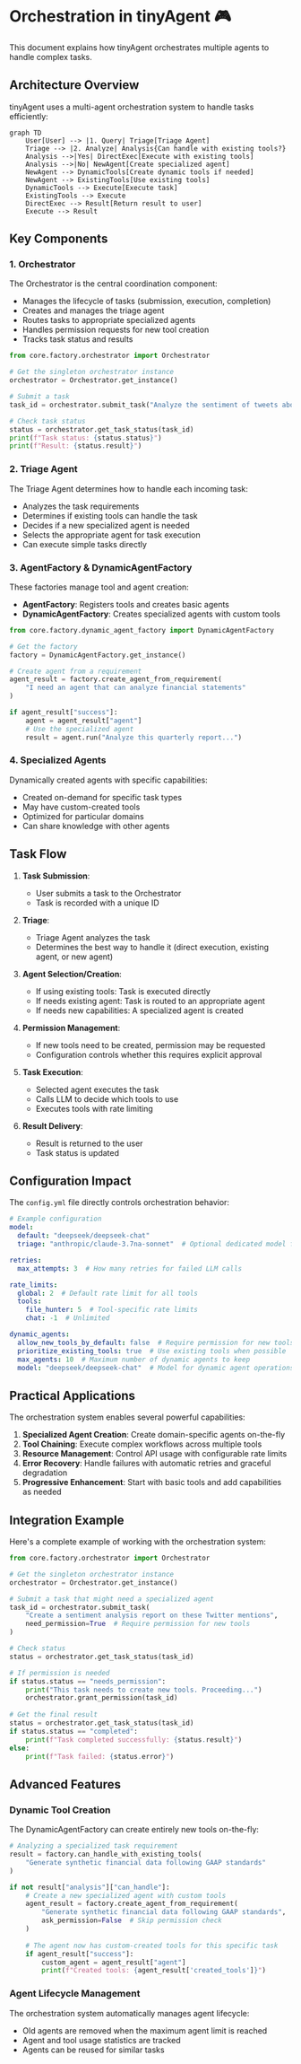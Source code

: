 # Orchestration in tinyAgent 🎮

This document explains how tinyAgent orchestrates multiple agents to handle complex tasks.

## Architecture Overview

tinyAgent uses a multi-agent orchestration system to handle tasks efficiently:

```mermaid
graph TD
    User[User] --> |1. Query| Triage[Triage Agent]
    Triage --> |2. Analyze| Analysis{Can handle with existing tools?}
    Analysis -->|Yes| DirectExec[Execute with existing tools]
    Analysis -->|No| NewAgent[Create specialized agent]
    NewAgent --> DynamicTools[Create dynamic tools if needed]
    NewAgent --> ExistingTools[Use existing tools]
    DynamicTools --> Execute[Execute task]
    ExistingTools --> Execute
    DirectExec --> Result[Return result to user]
    Execute --> Result
```

## Key Components

### 1. Orchestrator

The Orchestrator is the central coordination component:

- Manages the lifecycle of tasks (submission, execution, completion)
- Creates and manages the triage agent
- Routes tasks to appropriate specialized agents
- Handles permission requests for new tool creation
- Tracks task status and results

```python
from core.factory.orchestrator import Orchestrator

# Get the singleton orchestrator instance
orchestrator = Orchestrator.get_instance()

# Submit a task
task_id = orchestrator.submit_task("Analyze the sentiment of tweets about AI")

# Check task status
status = orchestrator.get_task_status(task_id)
print(f"Task status: {status.status}")
print(f"Result: {status.result}")
```

### 2. Triage Agent

The Triage Agent determines how to handle each incoming task:

- Analyzes the task requirements
- Determines if existing tools can handle the task
- Decides if a new specialized agent is needed
- Selects the appropriate agent for task execution
- Can execute simple tasks directly

### 3. AgentFactory & DynamicAgentFactory

These factories manage tool and agent creation:

- **AgentFactory**: Registers tools and creates basic agents
- **DynamicAgentFactory**: Creates specialized agents with custom tools

```python
from core.factory.dynamic_agent_factory import DynamicAgentFactory

# Get the factory
factory = DynamicAgentFactory.get_instance()

# Create agent from a requirement
agent_result = factory.create_agent_from_requirement(
    "I need an agent that can analyze financial statements"
)

if agent_result["success"]:
    agent = agent_result["agent"]
    # Use the specialized agent
    result = agent.run("Analyze this quarterly report...")
```

### 4. Specialized Agents

Dynamically created agents with specific capabilities:

- Created on-demand for specific task types
- May have custom-created tools
- Optimized for particular domains
- Can share knowledge with other agents

## Task Flow

1. **Task Submission**:
   - User submits a task to the Orchestrator
   - Task is recorded with a unique ID

2. **Triage**:
   - Triage Agent analyzes the task
   - Determines the best way to handle it (direct execution, existing agent, or new agent)

3. **Agent Selection/Creation**:
   - If using existing tools: Task is executed directly
   - If needs existing agent: Task is routed to an appropriate agent
   - If needs new capabilities: A specialized agent is created

4. **Permission Management**:
   - If new tools need to be created, permission may be requested
   - Configuration controls whether this requires explicit approval

5. **Task Execution**:
   - Selected agent executes the task
   - Calls LLM to decide which tools to use
   - Executes tools with rate limiting

6. **Result Delivery**:
   - Result is returned to the user
   - Task status is updated

## Configuration Impact

The `config.yml` file directly controls orchestration behavior:

```yaml
# Example configuration
model:
  default: "deepseek/deepseek-chat"
  triage: "anthropic/claude-3.7na-sonnet"  # Optional dedicated model for triage

retries:
  max_attempts: 3  # How many retries for failed LLM calls

rate_limits:
  global: 2  # Default rate limit for all tools
  tools:
    file_hunter: 5  # Tool-specific rate limits
    chat: -1  # Unlimited

dynamic_agents:
  allow_new_tools_by_default: false  # Require permission for new tools?
  prioritize_existing_tools: true  # Use existing tools when possible
  max_agents: 10  # Maximum number of dynamic agents to keep
  model: "deepseek/deepseek-chat"  # Model for dynamic agent operations
```

## Practical Applications

The orchestration system enables several powerful capabilities:

1. **Specialized Agent Creation**: Create domain-specific agents on-the-fly
2. **Tool Chaining**: Execute complex workflows across multiple tools
3. **Resource Management**: Control API usage with configurable rate limits
4. **Error Recovery**: Handle failures with automatic retries and graceful degradation
5. **Progressive Enhancement**: Start with basic tools and add capabilities as needed

## Integration Example

Here's a complete example of working with the orchestration system:

```python
from core.factory.orchestrator import Orchestrator

# Get the singleton orchestrator instance
orchestrator = Orchestrator.get_instance()

# Submit a task that might need a specialized agent
task_id = orchestrator.submit_task(
    "Create a sentiment analysis report on these Twitter mentions",
    need_permission=True  # Require permission for new tools
)

# Check status
status = orchestrator.get_task_status(task_id)

# If permission is needed
if status.status == "needs_permission":
    print("This task needs to create new tools. Proceeding...")
    orchestrator.grant_permission(task_id)
    
# Get the final result
status = orchestrator.get_task_status(task_id)
if status.status == "completed":
    print(f"Task completed successfully: {status.result}")
else:
    print(f"Task failed: {status.error}")
```

## Advanced Features

### Dynamic Tool Creation

The DynamicAgentFactory can create entirely new tools on-the-fly:

```python
# Analyzing a specialized task requirement
result = factory.can_handle_with_existing_tools(
    "Generate synthetic financial data following GAAP standards"
)

if not result["analysis"]["can_handle"]:
    # Create a new specialized agent with custom tools
    agent_result = factory.create_agent_from_requirement(
        "Generate synthetic financial data following GAAP standards",
        ask_permission=False  # Skip permission check
    )
    
    # The agent now has custom-created tools for this specific task
    if agent_result["success"]:
        custom_agent = agent_result["agent"]
        print(f"Created tools: {agent_result['created_tools']}")
```

### Agent Lifecycle Management

The orchestration system automatically manages agent lifecycle:

- Old agents are removed when the maximum agent limit is reached
- Agent and tool usage statistics are tracked
- Agents can be reused for similar tasks
